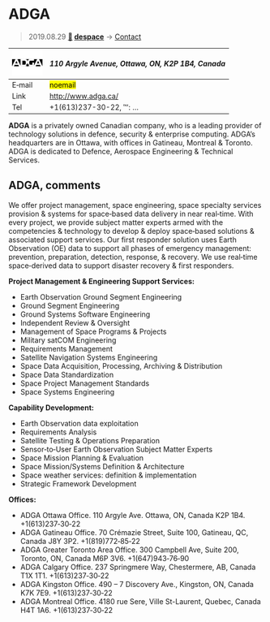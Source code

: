 # ADGA
> 2019.08.29 **[🚀](../index/index.md) [despace](index.md)** → [Contact](contact.md)

|[![](f/contact/a/adga_logo1_thumb.jpg)](f/contact/a/adga_logo1.png)|*110 Argyle Avenue, Ottawa, ON, K2P 1B4, Canada*|
|:--|:--|
|E‑mail|<mark>noemail</mark>|
|Link|<http://www.adga.ca/>|
|Tel|+1(613)237-30-22, ℻: …|

**ADGA** is a privately owned Canadian company, who is a leading provider of technology solutions in defence, security & enterprise computing. ADGA’s headquarters are in Ottawa, with offices in Gatineau, Montreal & Toronto. ADGA is dedicated to Defence, Aerospace Engineering & Technical Services.


<p style="page-break-after:always"> </p>

## ADGA, comments
We offer project management, space engineering, space specialty services provision & systems for space‑based data delivery in near real‑time. With every project, we provide subject matter experts armed with the competencies & technology to develop & deploy space‑based solutions & associated support services. Our first responder solution uses Earth Observation (OE) data to support all phases of emergency management: prevention, preparation, detection, response, & recovery. We use real‑time space‑derived data to support disaster recovery & first responders.

**Project Management & Engineering Support Services:**

   - Earth Observation Ground Segment Engineering
   - Ground Segment Engineering
   - Ground Systems Software Engineering
   - Independent Review & Oversight
   - Management of Space Programs & Projects
   - Military satCOM Engineering
   - Requirements Management
   - Satellite Navigation Systems Engineering
   - Space Data Acquisition, Processing, Archiving & Distribution
   - Space Data Standardization
   - Space Project Management Standards
   - Space Systems Engineering

**Capability Development:**

   - Earth Observation data exploitation
   - Requirements Analysis
   - Satellite Testing & Operations Preparation
   - Sensor‑to‑User Earth Observation Subject Matter Experts
   - Space Mission Planning & Evaluation
   - Space Mission/Systems Definition & Architecture
   - Space weather services: definition & implementation
   - Strategic Framework Development

**Offices:**

   - ADGA Ottawa Office. 110 Argyle Ave. Ottawa, ON, Canada K2P 1B4. +1(613)237‑30‑22
   - ADGA Gatineau Office. 70 Crémazie Street, Suite 100, Gatineau, QC, Canada J8Y 3P2. +1(819)772‑85‑22
   - ADGA Greater Toronto Area Office. 300 Campbell Ave, Suite 200, Toronto, ON, Canada M6P 3V6. +1(647)943‑76‑90
   - ADGA Calgary Office. 237 Springmere Way, Chestermere, AB, Canada T1X 1T1. +1(613)237‑30‑22
   - ADGA Kingston Office. 490 – 7 Discovery Ave., Kingston, ON, Canada K7K 7E9. +1(613)237‑30‑22
   - ADGA Montreal Office. 4180 rue Sere, Ville St-Laurent, Quebec, Canada H4T 1A6. +1(613)237‑30‑22
